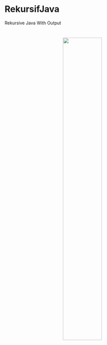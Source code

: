 # RekursifJava
Rekursive Java With Output
#
<p align="center">
<!--   <img src="https://github.com/firmanprogrammer/codeigniter3_crud_bootstrap/blob/master/screenshots/ScreenshotCI.PNG" width="50%" /> -->
 <img src ="https://github.com/khitalhakiki/RekursifJava/blob/main/PublicClassRekursif.PNG" width = "50%" />

</p>
<!-- https://github.com/khitalhakiki/RekursifJava/blob/main/PublicClassRekursif.PNG -->
